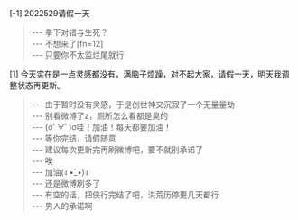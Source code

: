 
[-1] 2022529请假一天
>--- 拳下对错与生死？<br>
>--- 不想来了[fn=12]<br>
>--- 只要你不太监烂尾就行<br>

[1] 今天实在是一点灵感都没有，满脑子烦躁，对不起大家，请假一天，明天我调整状态再更新。
>--- 由于暂时没有灵感，于是创世神又沉寂了一个无量量劫<br>
>--- 别看微博了z，厕所怎么看都是臭的<br>
>--- (σﾟ∀ﾟ)σ哇！加油！每天都要加油！<br>
>--- 等你完结，请假随意<br>
>--- 建议每次更新完再刷微博吧，要不就别承诺了<br>
>--- 唉<br>
>--- 加油(ง •̀_•́)ง<br>
>--- 还是微博刷多了<br>
>--- 有空的话，把侠行完结了吧，洪荒历停更几天都行<br>
>--- 男人的承诺啊<br>
